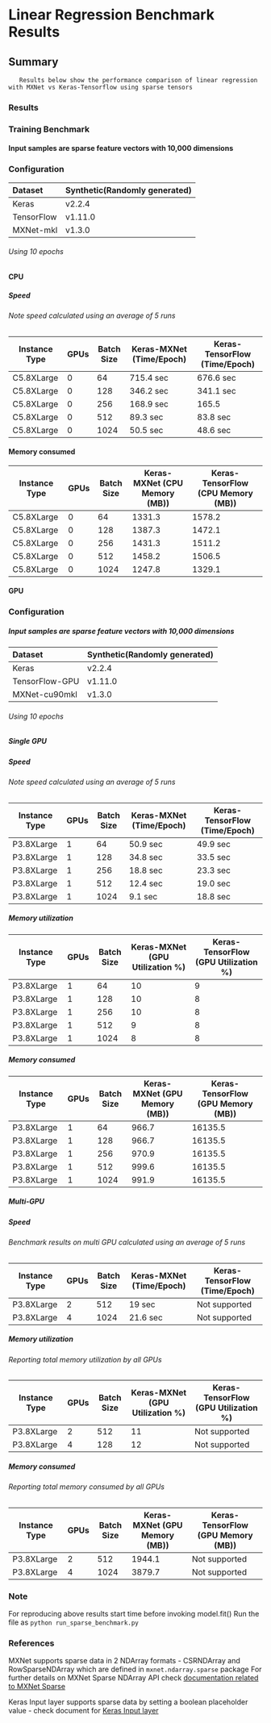 # Linear Regression Benchmark Results 

## Summary
```
   Results below show the performance comparison of linear regression with MXNet vs Keras-Tensorflow using sparse tensors
```                                                   

### Results
### Training Benchmark
#### Input samples are sparse feature vectors with 10,000 dimensions
### Configuration
| Dataset          | Synthetic(Randomly generated)                                |
| :--------------- | :----------------------------------------------------------- |
| Keras            | v2.2.4                                                      |
| TensorFlow       | v1.11.0                                                     |
| MXNet-mkl         | v1.3.0   

###### Using 10 epochs
#### CPU
##### Speed
###### Note speed calculated using an average of 5 runs
| Instance Type | GPUs  | Batch Size  | Keras-MXNet (Time/Epoch) | Keras-TensorFlow (Time/Epoch)  |
|-----|-----|-----|-----|-----|
| C5.8XLarge |   0  | 64  | 715.4 sec | 676.6 sec
| C5.8XLarge |   0  | 128 | 346.2 sec | 341.1 sec 
| C5.8XLarge |   0  | 256 | 168.9 sec | 165.5
| C5.8XLarge |   0  | 512 | 89.3 sec | 83.8 sec 
| C5.8XLarge |   0  | 1024 | 50.5 sec | 48.6 sec

#### Memory consumed
| Instance Type | GPUs  | Batch Size | Keras-MXNet (CPU Memory (MB)) | Keras-TensorFlow (CPU Memory (MB))  |
|-----|-----|-----|-----|-----|
| C5.8XLarge |   0  | 64  | 1331.3 | 1578.2 |
| C5.8XLarge |   0  | 128 | 1387.3 | 1472.1 
| C5.8XLarge |   0  | 256 | 1431.3 | 1511.2  |
| C5.8XLarge |   0  | 512 | 1458.2 | 1506.5 |
| C5.8XLarge |   0  | 1024 | 1247.8 | 1329.1 |

#### GPU
### Configuration
##### Input samples are sparse feature vectors with 10,000 dimensions
| Dataset          | Synthetic(Randomly generated)                                |
| :--------------- | :----------------------------------------------------------- |
| Keras            | v2.2.4                                                      |
| TensorFlow-GPU   | v1.11.0                                                      |
| MXNet-cu90mkl    | v1.3.0   

###### Using 10 epochs
##### Single GPU
##### Speed
###### Note speed calculated using an average of 5 runs
| Instance Type | GPUs  | Batch Size  | Keras-MXNet (Time/Epoch) | Keras-TensorFlow (Time/Epoch)  |
|-----|-----|-----|-----|-----|
| P3.8XLarge |   1  | 64  | 50.9 sec | 49.9 sec
| P3.8XLarge |   1  | 128 | 34.8 sec | 33.5 sec 
| P3.8XLarge |   1  | 256 | 18.8 sec | 23.3 sec
| P3.8XLarge |   1  | 512 | 12.4 sec | 19.0 sec
| P3.8XLarge |   1  | 1024 | 9.1 sec | 18.8 sec

##### Memory utilization
| Instance Type | GPUs  | Batch Size | Keras-MXNet (GPU Utilization %) | Keras-TensorFlow (GPU Utilization %)  |
|-----|-----|-----|-----|-----|
| P3.8XLarge |   1  | 64  | 10 | 9
| P3.8XLarge |   1  | 128 | 10 | 8
| P3.8XLarge |   1  | 256 | 10 | 8
| P3.8XLarge |   1  | 512 | 9 | 8
| P3.8XLarge |   1  | 1024 | 8 | 8

##### Memory consumed
| Instance Type | GPUs  | Batch Size | Keras-MXNet (GPU Memory (MB)) | Keras-TensorFlow (GPU Memory (MB))  |
|-----|-----|-----|-----|-----|
| P3.8XLarge |   1  | 64  | 966.7 | 16135.5
| P3.8XLarge |   1  | 128 | 966.7 | 16135.5
| P3.8XLarge |   1  | 256 | 970.9 | 16135.5
| P3.8XLarge |   1  | 512 | 999.6 | 16135.5
| P3.8XLarge |   1  | 1024 | 991.9 | 16135.5

##### Multi-GPU
##### Speed
###### Benchmark results on multi GPU calculated using an average of 5 runs
| Instance Type | GPUs  | Batch Size | Keras-MXNet (Time/Epoch) | Keras-TensorFlow (Time/Epoch)  |
|-----|-----|-----|-----|-----|
| P3.8XLarge |   2  | 512 | 19 sec | Not supported
| P3.8XLarge |   4  | 1024  | 21.6 sec | Not supported

##### Memory utilization
###### Reporting total memory utilization by all GPUs
| Instance Type | GPUs  | Batch Size | Keras-MXNet (GPU Utilization %) | Keras-TensorFlow (GPU Utilization %)  |
|-----|-----|-----|-----|-----|
| P3.8XLarge |   2  | 512  | 11 | Not supported
| P3.8XLarge |   4  | 128 | 12 | Not supported

##### Memory consumed
###### Reporting total memory consumed by all GPUs
| Instance Type | GPUs  | Batch Size | Keras-MXNet (GPU Memory (MB)) | Keras-TensorFlow (GPU Memory (MB))  |
|-----|-----|-----|-----|-----|
| P3.8XLarge |  2  | 512 | 1944.1  | Not supported
| P3.8XLarge |  4  | 1024 | 3879.7 | Not supported

### Note
For reproducing above results start time before invoking model.fit()
Run the file as `python run_sparse_benchmark.py`

### References
MXNet supports sparse data in 2 NDArray formats - CSRNDArray and RowSparseNDArray which are defined in `mxnet.ndarray.sparse` package
For further details on MXNet Sparse NDArray API check [documentation related to MXNet Sparse](https://mxnet.incubator.apache.org/api/python/ndarray/sparse.html)

Keras Input layer supports sparse data by setting a boolean placeholder value - check document for [Keras Input layer](https://keras.io/layers/core/#input)